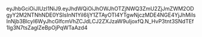 eyJhbGciOiJIUzI1NiJ9.eyJhdWQiOiJhOWJhOTZjNWQ3ZmU2ZjJmZWM2ODgyY2M2NTNhNDE0YSIsInN1YiI6IjY1ZTAyOTI4YTgwNjczMDE4NGE4YjJhMiIsInNjb3BlcyI6WyJhcGlfcmVhZCJdLCJ2ZXJzaW9uIjoxfQ.N_HvP3tnt3SNdTEf1lg3N7tsZaglZeBpOjPqWTaAzd4

